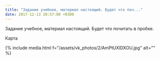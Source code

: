 ```yaml
---
title: "Задание учебное, материал настоящий. Будет что поч..."
date: 2017-12-13 20:57:00 +0300
---
```


Задание учебное, материал настоящий. Будет что почитать в пробке.

Карта

{% include media.html f="/assets/vk_photos/2/AmPtUXIDXOU.jpg" alt="" %}
